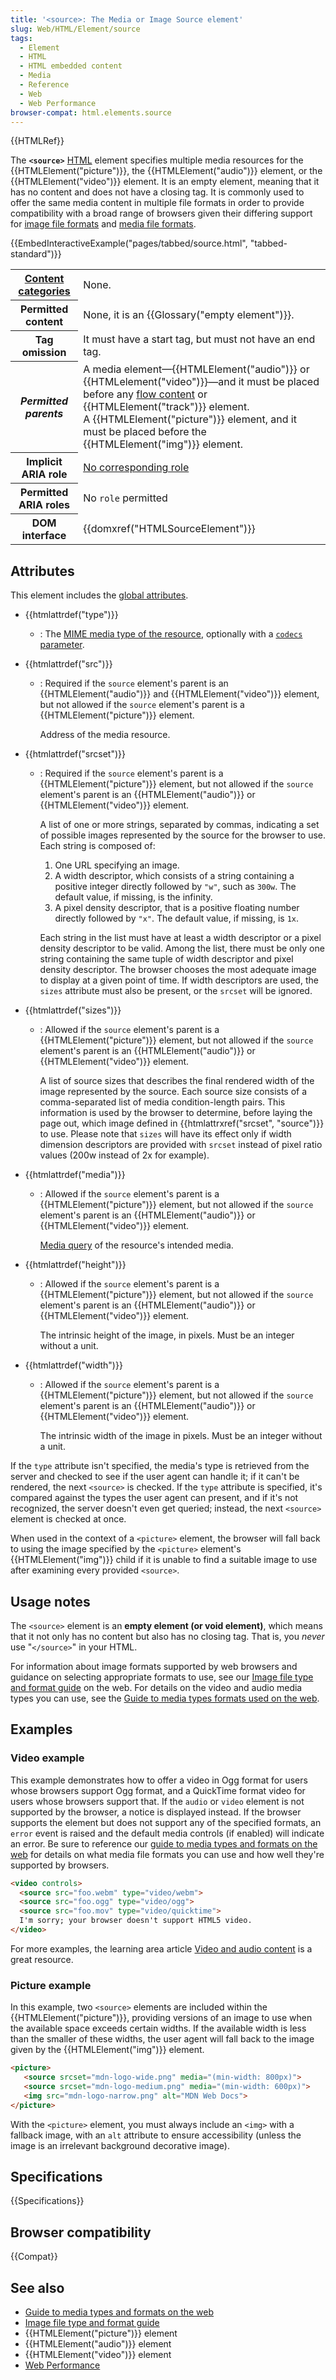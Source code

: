 ```yaml
---
title: '<source>: The Media or Image Source element'
slug: Web/HTML/Element/source
tags:
  - Element
  - HTML
  - HTML embedded content
  - Media
  - Reference
  - Web
  - Web Performance
browser-compat: html.elements.source
---
```


{{HTMLRef}}

The **`<source>`** [HTML](/en-US/docs/Web/HTML) element specifies multiple media resources for the {{HTMLElement("picture")}}, the {{HTMLElement("audio")}} element, or the {{HTMLElement("video")}} element. It is an empty element, meaning that it has no content and does not have a closing tag. It is commonly used to offer the same media content in multiple file formats in order to provide compatibility with a broad range of browsers given their differing support for [image file formats](/en-US/docs/Web/Media/Formats/Image_types) and [media file formats](/en-US/docs/Web/Media/Formats).

{{EmbedInteractiveExample("pages/tabbed/source.html", "tabbed-standard")}}

<table class="properties">
  <tbody>
    <tr>
      <th scope="row">
        <a href="/en-US/docs/Web/Guide/HTML/Content_categories"
          >Content categories</a
        >
      </th>
      <td>None.</td>
    </tr>
    <tr>
      <th scope="row">Permitted content</th>
      <td>None, it is an {{Glossary("empty element")}}.</td>
    </tr>
    <tr>
      <th scope="row">Tag omission</th>
      <td>It must have a start tag, but must not have an end tag.</td>
    </tr>
    <tr>
      <th scope="row"><dfn>Permitted parents</dfn></th>
      <td>
        <div>
          A media element—{{HTMLElement("audio")}} or
          {{HTMLelement("video")}}—and it must be placed before any
          <a href="/en-US/docs/Web/Guide/HTML/Content_categories#flow_content"
            >flow content</a
          >
          or {{HTMLElement("track")}} element.
        </div>
        <div>
          A {{HTMLElement("picture")}} element, and it must be placed
          before the {{HTMLElement("img")}} element.
        </div>
      </td>
    </tr>
    <tr>
      <th scope="row">Implicit ARIA role</th>
      <td>
        <a href="https://www.w3.org/TR/html-aria/#dfn-no-corresponding-role"
          >No corresponding role</a
        >
      </td>
    </tr>
    <tr>
      <th scope="row">Permitted ARIA roles</th>
      <td>No <code>role</code> permitted</td>
    </tr>
    <tr>
      <th scope="row">DOM interface</th>
      <td>{{domxref("HTMLSourceElement")}}</td>
    </tr>
  </tbody>
</table>

## Attributes

This element includes the [global attributes](/en-US/docs/Web/HTML/Global_attributes).

- {{htmlattrdef("type")}}
  - : The [MIME media type of the resource](/en-US/docs/Web/Media/Formats/Image_types), optionally with a [`codecs` parameter](/en-US/docs/Web/Media/Formats/codecs_parameter).

- {{htmlattrdef("src")}}
  - : Required if the `source` element's parent is an {{HTMLElement("audio")}} and {{HTMLElement("video")}} element, but not allowed if the `source` element's parent is a {{HTMLElement("picture")}} element.

    Address of the media resource.

- {{htmlattrdef("srcset")}}
  - : Required if the `source` element's parent is a {{HTMLElement("picture")}} element, but not allowed if the `source` element's parent is an {{HTMLElement("audio")}} or {{HTMLElement("video")}} element.

    A list of one or more strings, separated by commas, indicating a set of possible images represented by the source for the browser to use. Each string is composed of:

    1. One URL specifying an image.
    2. A width descriptor, which consists of a string containing a positive integer directly followed by `"w"`, such as `300w`. The default value, if missing, is the infinity.
    3. A pixel density descriptor, that is a positive floating number directly followed by `"x"`. The default value, if missing, is `1x`.

    Each string in the list must have at least a width descriptor or a pixel density descriptor to be valid. Among the list, there must be only one string containing the same tuple of width descriptor and pixel density descriptor. The browser chooses the most adequate image to display at a given point of time. If width descriptors are used, the `sizes` attribute must also be present, or the `srcset` will be ignored.

- {{htmlattrdef("sizes")}}
  - : Allowed if the `source` element's parent is a {{HTMLElement("picture")}} element, but not allowed if the `source` element's parent is an {{HTMLElement("audio")}} or {{HTMLElement("video")}} element.

    A list of source sizes that describes the final rendered width of the image represented by the source. Each source size consists of a comma-separated list of media condition-length pairs. This information is used by the browser to determine, before laying the page out, which image defined in {{htmlattrxref("srcset", "source")}} to use. Please note that `sizes` will have its effect only if width dimension descriptors are provided with `srcset` instead of pixel ratio values (200w instead of 2x for example).

- {{htmlattrdef("media")}}
  - : Allowed if the `source` element's parent is a {{HTMLElement("picture")}} element, but not allowed if the `source` element's parent is an {{HTMLElement("audio")}} or {{HTMLElement("video")}} element.

    [Media query](/en-US/docs/Web/CSS/Media_Queries) of the resource's intended media.

- {{htmlattrdef("height")}}
  - : Allowed if the `source` element's parent is a {{HTMLElement("picture")}} element, but not allowed if the `source` element's parent is an {{HTMLElement("audio")}} or {{HTMLElement("video")}} element.

    The intrinsic height of the image, in pixels. Must be an integer without a unit.

- {{htmlattrdef("width")}}
  - : Allowed if the `source` element's parent is a {{HTMLElement("picture")}} element, but not allowed if the `source` element's parent is an {{HTMLElement("audio")}} or {{HTMLElement("video")}} element.

    The intrinsic width of the image in pixels. Must be an integer without a unit.

If the `type` attribute isn't specified, the media's type is retrieved from the server and checked to see if the user agent can handle it; if it can't be rendered, the next `<source>` is checked. If the `type` attribute is specified, it's compared against the types the user agent can present, and if it's not recognized, the server doesn't even get queried; instead, the next `<source>` element is checked at once.

When used in the context of a `<picture>` element, the browser will fall back to using the image specified by the `<picture>` element's {{HTMLElement("img")}} child if it is unable to find a suitable image to use after examining every provided `<source>`.

## Usage notes

The `<source>` element is an **empty element (or void element)**, which means that it not only has no content but also has no closing tag. That is, you _never_ use "`</source>`" in your HTML.

For information about image formats supported by web browsers and guidance on selecting appropriate formats to use, see our [Image file type and format guide](/en-US/docs/Web/Media/Formats/Image_types) on the web. For details on the video and audio media types you can use, see the [Guide to media types formats used on the web](/en-US/docs/Web/Media/Formats).

## Examples

### Video example

This example demonstrates how to offer a video in Ogg format for users whose browsers support Ogg format, and a QuickTime format video for users whose browsers support that. If the `audio` or `video` element is not supported by the browser, a notice is displayed instead. If the browser supports the element but does not support any of the specified formats, an `error` event is raised and the default media controls (if enabled) will indicate an error. Be sure to reference our [guide to media types and formats on the web](/en-US/docs/Web/Media/Formats) for details on what media file formats you can use and how well they're supported by browsers.

```html
<video controls>
  <source src="foo.webm" type="video/webm">
  <source src="foo.ogg" type="video/ogg">
  <source src="foo.mov" type="video/quicktime">
  I'm sorry; your browser doesn't support HTML5 video.
</video>
```

For more examples, the learning area article [Video and audio content](/en-US/docs/Learn/HTML/Multimedia_and_embedding/Video_and_audio_content) is a great resource.

### Picture example

In this example, two `<source>` elements are included within the {{HTMLElement("picture")}}, providing versions of an image to use when the available space exceeds certain widths. If the available width is less than the smaller of these widths, the user agent will fall back to the image given by the {{HTMLElement("img")}} element.

```html
<picture>
   <source srcset="mdn-logo-wide.png" media="(min-width: 800px)">
   <source srcset="mdn-logo-medium.png" media="(min-width: 600px)">
   <img src="mdn-logo-narrow.png" alt="MDN Web Docs">
</picture>
```

With the `<picture>` element, you must always include an `<img>` with a fallback image, with an `alt` attribute to ensure accessibility (unless the image is an irrelevant background decorative image).

## Specifications

{{Specifications}}

## Browser compatibility

{{Compat}}

## See also

- [Guide to media types and formats on the web](/en-US/docs/Web/Media/Formats)
- [Image file type and format guide](/en-US/docs/Web/Media/Formats/Image_types)
- {{HTMLElement("picture")}} element
- {{HTMLElement("audio")}} element
- {{HTMLElement("video")}} element
- [Web Performance](/en-US/docs/Learn/Performance)

